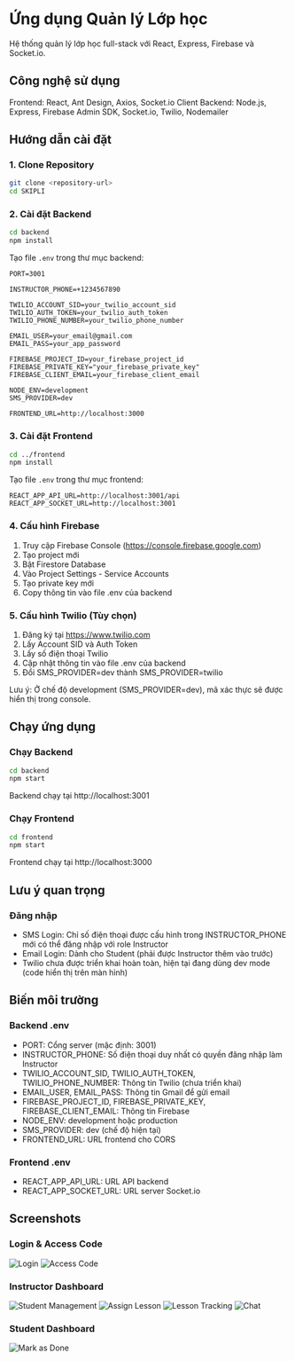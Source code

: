 # Ứng dụng Quản lý Lớp học

Hệ thống quản lý lớp học full-stack với React, Express, Firebase và Socket.io.

## Công nghệ sử dụng

Frontend: React, Ant Design, Axios, Socket.io Client
Backend: Node.js, Express, Firebase Admin SDK, Socket.io, Twilio, Nodemailer



## Hướng dẫn cài đặt

### 1. Clone Repository

```bash
git clone <repository-url>
cd SKIPLI
```

### 2. Cài đặt Backend

```bash
cd backend
npm install
```

Tạo file `.env` trong thư mục backend:

```env
PORT=3001

INSTRUCTOR_PHONE=+1234567890

TWILIO_ACCOUNT_SID=your_twilio_account_sid
TWILIO_AUTH_TOKEN=your_twilio_auth_token
TWILIO_PHONE_NUMBER=your_twilio_phone_number

EMAIL_USER=your_email@gmail.com
EMAIL_PASS=your_app_password

FIREBASE_PROJECT_ID=your_firebase_project_id
FIREBASE_PRIVATE_KEY="your_firebase_private_key"
FIREBASE_CLIENT_EMAIL=your_firebase_client_email

NODE_ENV=development
SMS_PROVIDER=dev

FRONTEND_URL=http://localhost:3000
```

### 3. Cài đặt Frontend

```bash
cd ../frontend
npm install
```

Tạo file `.env` trong thư mục frontend:

```env
REACT_APP_API_URL=http://localhost:3001/api
REACT_APP_SOCKET_URL=http://localhost:3001
```

### 4. Cấu hình Firebase

1. Truy cập Firebase Console (https://console.firebase.google.com)
2. Tạo project mới
3. Bật Firestore Database
4. Vào Project Settings - Service Accounts
5. Tạo private key mới
6. Copy thông tin vào file .env của backend

### 5. Cấu hình Twilio (Tùy chọn)

1. Đăng ký tại https://www.twilio.com
2. Lấy Account SID và Auth Token
3. Lấy số điện thoại Twilio
4. Cập nhật thông tin vào file .env của backend
5. Đổi SMS_PROVIDER=dev thành SMS_PROVIDER=twilio

Lưu ý: Ở chế độ development (SMS_PROVIDER=dev), mã xác thực sẽ được hiển thị trong console.

## Chạy ứng dụng

### Chạy Backend

```bash
cd backend
npm start
```

Backend chạy tại http://localhost:3001

### Chạy Frontend

```bash
cd frontend
npm start
```

Frontend chạy tại http://localhost:3000

## Lưu ý quan trọng

### Đăng nhập
- SMS Login: Chỉ số điện thoại được cấu hình trong INSTRUCTOR_PHONE mới có thể đăng nhập với role Instructor
- Email Login: Dành cho Student (phải được Instructor thêm vào trước)
- Twilio chưa được triển khai hoàn toàn, hiện tại đang dùng dev mode (code hiển thị trên màn hình)

## Biến môi trường

### Backend .env
- PORT: Cổng server (mặc định: 3001)
- INSTRUCTOR_PHONE: Số điện thoại duy nhất có quyền đăng nhập làm Instructor
- TWILIO_ACCOUNT_SID, TWILIO_AUTH_TOKEN, TWILIO_PHONE_NUMBER: Thông tin Twilio (chưa triển khai)
- EMAIL_USER, EMAIL_PASS: Thông tin Gmail để gửi email
- FIREBASE_PROJECT_ID, FIREBASE_PRIVATE_KEY, FIREBASE_CLIENT_EMAIL: Thông tin Firebase
- NODE_ENV: development hoặc production
- SMS_PROVIDER: dev (chế độ hiện tại)
- FRONTEND_URL: URL frontend cho CORS

### Frontend .env
- REACT_APP_API_URL: URL API backend
- REACT_APP_SOCKET_URL: URL server Socket.io

## Screenshots

### Login & Access Code
![Login](screenshots/Login.png)
![Access Code](screenshots/access_code.png)

### Instructor Dashboard
![Student Management](screenshots/student_manage.png)
![Assign Lesson](screenshots/Assign_lesson.png)
![Lesson Tracking](screenshots/Lesson_tracking.png)
![Chat](screenshots/Message.png)

### Student Dashboard
![Mark as Done](screenshots/Mark%20as%20done.png)



